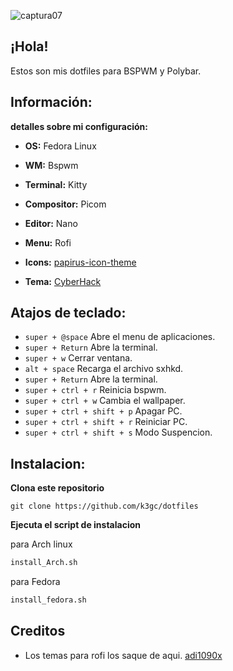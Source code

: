 ![captura07](https://user-images.githubusercontent.com/119272540/225562644-724e7fd6-a804-40b4-98ea-4044b208b955.png)


## ¡Hola!
Estos son mis dotfiles para BSPWM y Polybar.

## Información:
**detalles sobre mi configuración:**

* **OS:**  Fedora Linux

* **WM:**  Bspwm

* **Terminal:** Kitty

* **Compositor:** Picom

* **Editor:** Nano

* **Menu:** Rofi

* **Icons:** [ papirus-icon-theme](https://github.com/PapirusDevelopmentTeam/papirus-icon-theme)
* **Tema:** [ CyberHack](https://www.gnome-look.org/p/1620049/)

## Atajos de teclado:

- <code>super + @space</code> Abre el menu de aplicaciones.
- <code>super + Return</code> Abre la terminal.
- <code>super + w</code> Cerrar ventana. 
- <code>alt + space</code> Recarga el archivo sxhkd.
- <code>super + Return</code> Abre la terminal.
- <code>super + ctrl + r</code> Reinicia bspwm.
- <code>super + ctrl + w</code> Cambia el wallpaper.
- <code>super + ctrl + shift + p</code> Apagar PC.
- <code>super + ctrl + shift + r</code> Reiniciar PC.
- <code>super + ctrl + shift + s</code> Modo Suspencion.

## Instalacion:

<b>Clona este repositorio</b>

```git
git clone https://github.com/k3gc/dotfiles
```

<b>Ejecuta el script de instalacion</b>

para Arch linux
```sh
install_Arch.sh
```
para Fedora

```sh
install_fedora.sh
```

## Creditos

* Los temas para rofi los saque de aqui.
[adi1090x](https://github.com/adi1090x/widgets)

